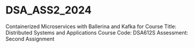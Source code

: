 # DSA_ASS2_2024
Containerized Microservices with Ballerina and Kafka for Course Title: Distributed Systems and Applications   Course Code: DSA612S   Assessment: Second Assignment 
